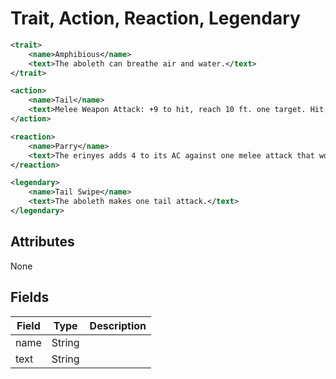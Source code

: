 # Trait, Action, Reaction, Legendary

```xml
<trait>
    <name>Amphibious</name>
    <text>The aboleth can breathe air and water.</text>
</trait>
```

```xml
<action>
    <name>Tail</name>
    <text>Melee Weapon Attack: +9 to hit, reach 10 ft. one target. Hit: 15 (3d6 + 5) bludgeoning damage.</text>
</action>
```

```xml
<reaction>
    <name>Parry</name>
    <text>The erinyes adds 4 to its AC against one melee attack that would hit it. To do so, the erinyes must see the attacker and be wielding a melee weapon.</text>
</reaction>
```

```xml
<legendary>
    <name>Tail Swipe</name>
    <text>The aboleth makes one tail attack.</text>
</legendary>
```

## Attributes

None

## Fields

| Field  | Type | Description |
| ------ | ---- | ----------- |
| name  | String | |
| text  | String | |